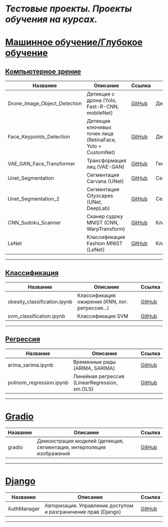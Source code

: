 
# ___Тестовые проекты. Проекты обучения на курсах.___


# [Машинное обучение/Глубокое обучение](https://github.com/MALeyman/projects/tree/main/ML)
## [Компьютерное зрение](https://github.com/MALeyman/projects/tree/main/ML/CV)


| Название                   | Описание                       | Ссылка                                       |     Тип                           |
|----------------------------|--------------------------------|----------------------------------------------|-----------------------------------|
| Drone_Image_Object_Detection |Детекция с дрона (Yolo, Fast-R-CNN, mobileNet)     | [GitHub](https://github.com/MALeyman/projects/tree/main/ML/CV/Drone_Image_Object_Detection)  | Детекция |
| Face_Keypoints_Detection     |Детекция ключевых точек лица (RetinaFace, Yolo + CustomNet) | [GitHub](https://github.com/MALeyman/projects/tree/main/ML/CV/Face_Keypoints_Detection)  | Детекция  |
| VAE_GAN_Face_Transformer     |Трансформация лиц (VAE-GAN)     | [GitHub](https://github.com/MALeyman/projects/blob/main/ML/CV/VAE_GAN_Face_Transformer/vae_gan.ipynb)  | Генерация  |
| Unet_Segmentation           |Сегментация Carvana (UNet)           | [GitHub](https://github.com/MALeyman/projects/blob/main/ML/CV/Unet_Segmentation/unet_segmentation.ipynb)  | Сегментация |
| Unet_Segmentation_2         |Сегментация Cityscapes  (UNet, DeepLab)           | [GitHub](https://github.com/MALeyman/projects/tree/main/ML/CV/Unet_Segmentation_2)  | Сегментация |
| CNN_Sudoku_Scanner        |Сканер судоку MNIST (CNN, WarpTransform)      | [GitHub](https://github.com/MALeyman/projects/blob/main/ML/CV/CNN_Sudoku_Scanner/sudoku_scanner.ipynb)  | Классификация |
| LeNet        | Классификация Fashion MNIST (LeNet)      | [GitHub](https://github.com/MALeyman/projects/blob/main/ML/CV/LeNet/LeNet.ipynb)  | Классификация |

-----------------------------

## [Классификация](https://github.com/MALeyman/projects/tree/main/ML/Classification)

| Название                   | Описание                       | Ссылка                           |
|----------------------------|--------------------------------|----------------------------------------------|
| obesity_classification.ipynb | Классификация ожирения (KNN, лог. регрессия...) | [GitHub](https://github.com/MALeyman/projects/blob/main/ML/Classification/obesity_classification/obesity_classification.ipynb)  |
| svm_classification.ipynb | Классификация   SVM | [GitHub](https://github.com/MALeyman/projects/blob/main/ML/Classification/SVM/svm_classification.ipynb)  | 

--------------------------

##  [Регрессия](https://github.com/MALeyman/projects/tree/main/ML/Regression)

| Название                   | Описание                       | Ссылка                           |
|----------------------------|--------------------------------|----------------------------------------------|
| arima_sarima.ipynb    | Временные ряды  (ARIMA, SARIMA)  | [GitHub](https://github.com/MALeyman/projects/blob/main/ML/Regression/ARIMA_SARIMA/arima_sarima.ipynb)  |
| polinom_regression.ipynb    | Линейная регрессия (LinearRegression, sm.OLS)  | [GitHub](https://github.com/MALeyman/projects/blob/main/ML/Regression/Linear_Regression/polinom_regression.ipynb)  |

-------------------------------   

#  [Gradio](https://github.com/MALeyman/projects/tree/main/Gradio)

| Название                   | Описание                       | Ссылка                           |
|----------------------------|--------------------------------|----------------------------------------------|
| gradio   | Демонстрация моделей (детекция, сегментация, интерполяция изображений  | [GitHub](https://github.com/MALeyman/projects/blob/main/Gradio/gradio_projects/main.ipynb)  |


------------------------


#  [Django](https://github.com/MALeyman/projects/tree/main/Django)

| Название                   | Описание                       | Ссылка                           |
|----------------------------|--------------------------------|----------------------------------------------|
| AuthManager   |   Авторизация. Управление доступом и разграничение прав (Django)  | [GitHub](https://github.com/MALeyman/projects/tree/main/Django/DjangoManagerAuth)  |

-----------------------
